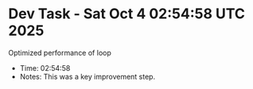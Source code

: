# Dev Task - Sat Oct  4 02:54:58 UTC 2025
Optimized performance of loop
- Time: 02:54:58
- Notes: This was a key improvement step.

